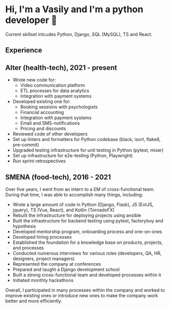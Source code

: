 # Hi, I'm a Vasily and I'm a python developer 👋

Current skillset inlcudes Python, Django, SQL (MySQL), TS and React.

## Experience

## Alter (health-tech), 2021 - present
- Wrote new code for:
    - Video communication platform
    - ETL processes for data analytics
    - Integration with payment systems
- Developed existing one for:
    - Booking sessions with psychologists
    - Financial accounting
    - Integration with payment systems
    - Email and SMS-notifications
    - Pricing and discounts
- Reviewed code of other developers
- Set up linters and formatters for Python codebase (black, isort, flake8, pre-commit)
- Upgraded testing infrastructure for unit testing in Python (pytest, mixer)
- Set up infrastructure for e2e-testing (Python, Playwright)
- Run sprint retrospectives


## SMENA (food-tech), 2016 - 2021
Over five years, I went from an intern to a EM of cross-functional team. During that time, I was able to accomplish many things, including:

- Wrote a large amount of code in Python (Django, Flask), JS (ExtJS, jquery), TS (Vue, React), and Kotlin (TornadoFX)
- Rebuilt the infrastructure for deploying projects using ansible
- Built the infrastructure for backend testing using pytest, factoryboy and hypothesis
- Developed mentorship program, onboarding process and one-on-ones
- Developed hiring processes
- Established the foundation for a knowledge base on products, projects, and processes
- Conducted numerous interviews for various roles (developers, QA, HR, designers, project managers)
- Represented the company at conferences
- Prepared and taught a Django development school
- Built a strong cross-functional team and developed processes within it
- Initiated monthly hackathons

Overall, I participated in many processes within the company and worked to improve existing ones or introduce new ones to make the company work better and more efficiently.
